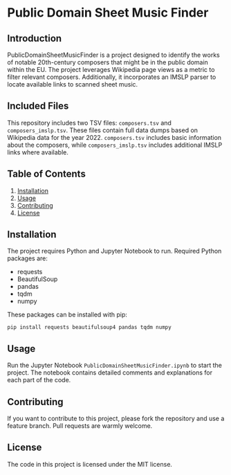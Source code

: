 # Public Domain Sheet Music Finder

## Introduction

PublicDomainSheetMusicFinder is a project designed to identify the works of notable 20th-century composers that might be in the public domain within the EU. The project leverages Wikipedia page views as a metric to filter relevant composers. Additionally, it incorporates an IMSLP parser to locate available links to scanned sheet music.

## Included Files

This repository includes two TSV files: `composers.tsv` and `composers_imslp.tsv`. These files contain full data dumps based on Wikipedia data for the year 2022. `composers.tsv` includes basic information about the composers, while `composers_imslp.tsv` includes additional IMSLP links where available.

## Table of Contents

1. [Installation](#installation)
2. [Usage](#usage)
3. [Contributing](#contributing)
4. [License](#license)

## Installation

The project requires Python and Jupyter Notebook to run. Required Python packages are:
- requests
- BeautifulSoup
- pandas
- tqdm
- numpy

These packages can be installed with pip:


```
pip install requests beautifulsoup4 pandas tqdm numpy

```

## Usage

Run the Jupyter Notebook `PublicDomainSheetMusicFinder.ipynb` to start the project. The notebook contains detailed comments and explanations for each part of the code.

## Contributing

If you want to contribute to this project, please fork the repository and use a feature branch. Pull requests are warmly welcome.

## License

The code in this project is licensed under the MIT license.
